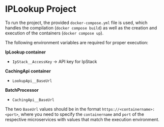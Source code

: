 # IPLookup Project


To run the project, the provided `docker-compose.yml` file is used, which handles the compilation (`docker compose build`) as well as the creation and execution of the containers (`docker compose up`).

The following environment variables are required for proper execution:

**IpLookup container**

-   `IpStack__AccessKey` -> API key for IpStack

**CachingApi container**

-   `LookupApi__BaseUrl`

**BatchProcessor**

-   `CachingApi__BaseUrl`

The two `BaseUrl` values should be in the format `https://<containername>:<port>`, where you need to specify the `containername` and `port` of the respective microservices with values that match the execution environment.
